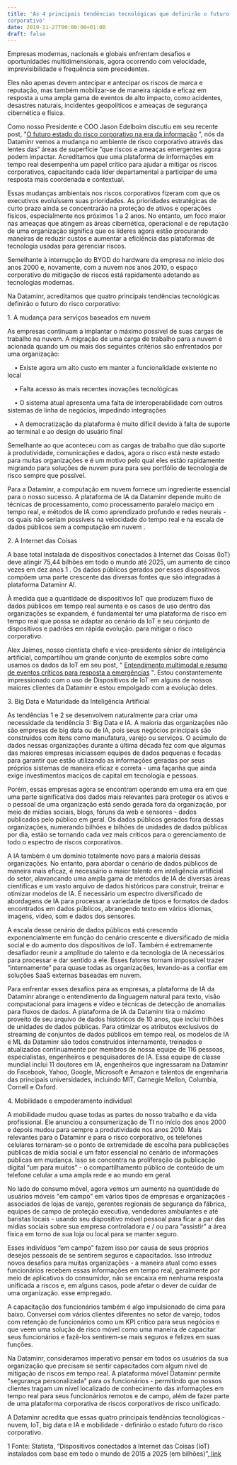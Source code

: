 ```yaml
---
title: 'As 4 principais tendências tecnológicas que definirão o futuro do risco
corporativo'
date: 2019-11-27T00:00:00+01:00
draft: false
---
```


Empresas modernas, nacionais e globais enfrentam desafios e oportunidades multidimensionais, agora ocorrendo com velocidade, imprevisibilidade e frequência sem precedentes.  

  

Eles não apenas devem antecipar e antecipar os riscos de marca e reputação, mas também mobilizar-se de maneira rápida e eficaz em resposta a uma ampla gama de eventos de alto impacto, como acidentes, desastres naturais, incidentes geopolíticos e ameaças de segurança cibernética e física.

  

Como nosso Presidente e COO Jason Edelboim discutiu em seu recente post, "[O futuro estado do risco corporativo na era da informação](https://www.dataminr.com/blog/the-future-state-of-corporate-risk-in-the-information-age) ”, nós da Dataminr vemos a mudança no ambiente de risco corporativo através das lentes das“ áreas de superfície ”que riscos e ameaças emergentes agora podem impactar. Acreditamos que uma plataforma de informações em tempo real desempenha um papel crítico para ajudar a mitigar os riscos corporativos, capacitando cada líder departamental a participar de uma resposta mais coordenada e contextual. 

  

Essas mudanças ambientais nos riscos corporativos fizeram com que os executivos evoluíssem suas prioridades. As prioridades estratégicas de curto prazo ainda se concentrarão na proteção de ativos e operações físicos, especialmente nos próximos 1 a 2 anos. No entanto, um foco maior nas ameaças que atingem as áreas cibernética, operacional e de reputação de uma organização significa que os líderes agora estão procurando maneiras de reduzir custos e aumentar a eficiência das plataformas de tecnologia usadas para gerenciar riscos.

  

Semelhante à interrupção do BYOD do hardware da empresa no início dos anos 2000 e, novamente, com a nuvem nos anos 2010, o espaço corporativo de mitigação de riscos está rapidamente adotando as tecnologias modernas. 

  

Na Dataminr, acreditamos que quatro principais tendências tecnológicas definirão o futuro do risco corporativo:

  

  

1\. A mudança para serviços baseados em nuvem

  

  

As empresas continuam a implantar o máximo possível de suas cargas de trabalho na nuvem. A migração de uma carga de trabalho para a nuvem é acionada quando um ou mais dos seguintes critérios são enfrentados por uma organização:

  

    • Existe agora um alto custo em manter a funcionalidade existente no local

    • Falta acesso às mais recentes inovações tecnológicas

    • O sistema atual apresenta uma falta de interoperabilidade com outros sistemas de linha de negócios, impedindo integrações

    • A democratização da plataforma é muito difícil devido à falta de suporte ao terminal e ao design do usuário final

  

Semelhante ao que aconteceu com as cargas de trabalho que dão suporte à produtividade, comunicações e dados, agora o risco está neste estado para muitas organizações e é um motivo pelo qual eles estão rapidamente migrando para soluções de nuvem pura para seu portfólio de tecnologia de risco sempre que possível. 

  

Para a Dataminr, a computação em nuvem fornece um ingrediente essencial para o nosso sucesso. A plataforma de IA da Dataminr depende muito de técnicas de processamento, como processamento paralelo maciço em tempo real, e métodos de IA como aprendizado profundo e redes neurais - os quais não seriam possíveis na velocidade do tempo real e na escala de dados públicos sem a computação em nuvem .

  

  

2\. A Internet das Coisas

  

  

A base total instalada de dispositivos conectados à Internet das Coisas (IoT) deve atingir 75,44 bilhões em todo o mundo até 2025, um aumento de cinco vezes em dez anos 1 . Os dados públicos gerados por esses dispositivos compõem uma parte crescente das diversas fontes que são integradas à plataforma Dataminr AI. 

  

À medida que a quantidade de dispositivos IoT que produzem fluxo de dados públicos em tempo real aumenta e os casos de uso dentro das organizações se expandem, é fundamental ter uma plataforma de risco em tempo real que possa se adaptar ao cenário da IoT e seu conjunto de dispositivos e padrões em rápida evolução. para mitigar o risco corporativo. 

  

Alex Jaimes, nosso cientista chefe e vice-presidente sênior de inteligência artificial, compartilhou um grande conjunto de exemplos sobre como usamos os dados da IoT em seu post, " [Entendimento multimodal e resumo de eventos críticos para resposta a emergências](https://www.dataminr.com/blog/multi-modal-understanding-and-summarization-of-critical-events-for-emergency-response) ". Estou constantemente impressionado com o uso de Dispositivos de IoT em alguns de nossos maiores clientes da Dataminr e estou empolgado com a evolução deles. 

  

  

3\. Big Data e Maturidade da Inteligência Artificial

  

  

As tendências 1 e 2 se desenvolvem naturalmente para criar uma necessidade da tendência 3: Big Data e IA. A maioria das organizações não são empresas de big data ou de IA, pois seus negócios principais são construídos com itens como manufatura, varejo ou serviços. O acúmulo de dados nessas organizações durante a última década fez com que algumas das maiores empresas iniciassem equipes de dados pequenas e focadas para garantir que estão utilizando as informações geradas por seus próprios sistemas de maneira eficaz e correta - uma façanha que ainda exige investimentos maciços de capital em tecnologia e pessoas. 

  

Porém, essas empresas agora se encontram operando em uma era em que uma parte significativa dos dados mais relevantes para proteger os ativos e o pessoal de uma organização está sendo gerada fora da organização, por meio de mídias sociais, blogs, fóruns da web e sensores - dados publicados pelo público em geral. Os dados públicos gerados fora dessas organizações, numerando bilhões e bilhões de unidades de dados públicas por dia, estão se tornando cada vez mais críticos para o gerenciamento de todo o espectro de riscos corporativos. 

  

A IA também é um domínio totalmente novo para a maioria dessas organizações. No entanto, para abordar o cenário de dados públicos de maneira mais eficaz, é necessário o maior talento em inteligência artificial do setor, alavancando uma ampla gama de métodos de IA de diversas áreas científicas e um vasto arquivo de dados históricos para construir, treinar e otimizar modelos de IA. É necessário um espectro diversificado de abordagens de IA para processar a variedade de tipos e formatos de dados encontrados em dados públicos, abrangendo texto em vários idiomas, imagens, vídeo, som e dados dos sensores.

  

A escala desse cenário de dados públicos está crescendo exponencialmente em função do cenário crescente e diversificado de mídia social e do aumento dos dispositivos de IoT. Também é extremamente desafiador reunir a amplitude do talento e da tecnologia de IA necessários para processar e dar sentido a ele. Esses fatores tornam impossível trazer “internamente” para quase todas as organizações, levando-as a confiar em soluções SaaS externas baseadas em nuvem. 

  

Para enfrentar esses desafios para as empresas, a plataforma de IA da Dataminr abrange o entendimento da linguagem natural para texto, visão computacional para imagens e vídeo e técnicas de detecção de anomalias para fluxos de dados. A plataforma de IA da Dataminr tira o máximo proveito de seu arquivo de dados históricos de 10 anos, que inclui trilhões de unidades de dados públicas. Para otimizar os atributos exclusivos do streaming de conjuntos de dados públicos em tempo real, os modelos de IA e ML da Dataminr são todos construídos internamente, treinados e atualizados continuamente por membros de nossa equipe de 116 pessoas, especialistas, engenheiros e pesquisadores de IA. Essa equipe de classe mundial inclui 11 doutores em IA, engenheiros que ingressaram na Dataminr do Facebook, Yahoo, Google, Microsoft e Amazon e talentos de engenharia das principais universidades, incluindo MIT, Carnegie Mellon, Columbia, Cornell e Oxford.

  

  

4\. Mobilidade e empoderamento individual

  

  

A mobilidade mudou quase todas as partes do nosso trabalho e da vida profissional. Ele anunciou a consumerização de TI no início dos anos 2000 e depois mudou para sempre a produtividade nos anos 2010. Mais relevantes para o Dataminr e para o risco corporativo, os telefones celulares tornaram-se o ponto de extremidade de escolha para publicações públicas de mídia social e um fator essencial no cenário de informações públicas em mudança. Isso se concentra na proliferação da publicação digital “um para muitos” - o compartilhamento público de conteúdo de um telefone celular a uma ampla rede e ao mundo em geral. 

  

No lado do consumo móvel, agora vemos um aumento na quantidade de usuários móveis "em campo" em vários tipos de empresas e organizações - associados de lojas de varejo, gerentes regionais de segurança da fábrica, equipes de campo de proteção executiva, vendedores ambulantes e até baristas locais - usando seu dispositivo móvel pessoal para ficar a par das mídias sociais sobre sua empresa controladora e / ou para "assistir" a área física em torno de sua loja ou local para se manter seguro. 

  

Esses indivíduos “em campo” fazem isso por causa de seus próprios desejos pessoais de se sentirem seguros e capacitados. Isso introduz novos desafios para muitas organizações - a maneira atual como esses funcionários recebem essas informações em tempo real, geralmente por meio de aplicativos do consumidor, não se encaixa em nenhuma resposta unificada a riscos e, em alguns casos, pode afetar o dever de cuidar de uma organização. esse empregado. 

  

A capacitação dos funcionários também é algo impulsionado de cima para baixo. Conversei com vários clientes diferentes no setor de varejo, todos com retenção de funcionários como um KPI crítico para seus negócios e que veem uma solução de risco móvel como uma maneira de capacitar seus funcionários e fazê-los sentirem-se mais seguros e felizes em suas funções. 

  

Na Dataminr, consideramos imperativo pensar em todos os usuários da sua organização que precisam se sentir capacitados com algum nível de mitigação de riscos em tempo real. A plataforma móvel Dataminr permite "segurança personalizada" para os funcionários - permitindo que nossos clientes tragam um nível localizado de conhecimento das informações em tempo real para seus funcionários remotos e de campo, além de fazer parte de uma plataforma corporativa de riscos corporativos de risco unificado. 

  

A Dataminr acredita que essas quatro principais tendências tecnológicas - nuvem, IoT, big data e IA e mobilidade - definirão o estado futuro do risco corporativo. 

  

1 Fonte: Statista, “Dispositivos conectados à Internet das Coisas (IoT) instalados com base em todo o mundo de 2015 a 2025 (em bilhões)”,[ link](https://www.statista.com/statistics/471264/iot-number-of-connected-devices-worldwide/)